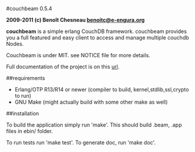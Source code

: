 #couchbeam 0.5.4 

**2009-2011 (c) Benoît Chesneau <benoitc@e-engura.org>**

**couchbeam** is a simple erlang CouchDB framework. couchbeam provides you a full featured and easy client to access and manage multiple couchdb Nodes.

Couchbeam is under MIT. see NOTICE file for more details.

Full documentation of the project is on this [url](http://benoitc.github.com/couchbeam).



##requirements

* Erlang/OTP R13/R14 or newer (compiler to build, kernel,stdlib,ssl,crypto to run)
* GNU Make (might actually build with some other make as well)

##installation

To build the application simply run 'make'. This should build .beam, .app
files in ebin/ folder.

To run tests run 'make test'.
To generate doc, run 'make doc'.
